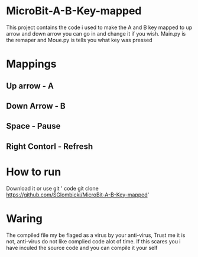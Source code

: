 # MicroBit-A-B-Key-mapped
This project contains the code i used to make the A and B key mapped to up arrow and down arrow you can go in and change it if you wish. Main.py is the remaper and Moue.py is tells you what key was pressed

# Mappings

Up arrow - A
---
Down Arrow - B
---
Space - Pause
---
Right Contorl - Refresh
---

# How to run
Download it or use git
' code git clone https://github.com/SGlombicki/MicroBit-A-B-Key-mapped'

# Waring
The compiled file my be flaged as a virus by your anti-virus, Trust me it is not, anti-virus do not like complied code alot of time. If this scares you i have inculed the source code and you can compile it your self
